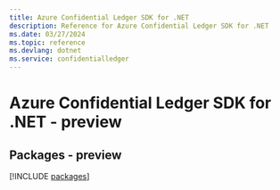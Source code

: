 ```yaml
---
title: Azure Confidential Ledger SDK for .NET
description: Reference for Azure Confidential Ledger SDK for .NET
ms.date: 03/27/2024
ms.topic: reference
ms.devlang: dotnet
ms.service: confidentialledger
---
```

# Azure Confidential Ledger SDK for .NET - preview
## Packages - preview
[!INCLUDE [packages](confidential-ledger-index.md)]